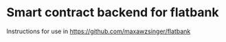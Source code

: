 # Smart contract backend for flatbank

Instructions for use in https://github.com/maxawzsinger/flatbank



